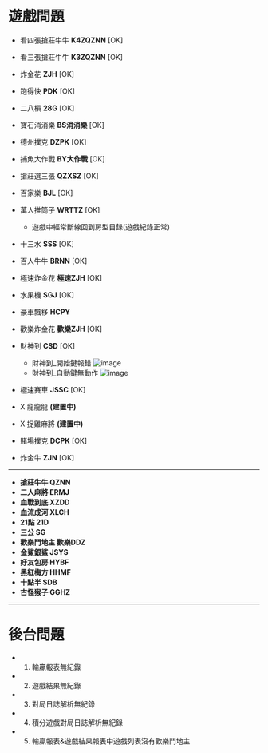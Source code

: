 # **遊戲問題**

* 看四張搶莊牛牛 __K4ZQZNN__ [OK]
* 看三張搶莊牛牛 __K3ZQZNN__ [OK]
* 炸金花 __ZJH__ [OK]
* 跑得快 __PDK__ [OK]
* 二八槓 __28G__ [OK]
* 寶石消消樂 __BS消消樂__ [OK]
* 德州撲克 __DZPK__ [OK]
* 捕魚大作戰 __BY大作戰__ [OK]
* 搶莊選三張 __QZXSZ__ [OK]
* 百家樂 __BJL__ [OK]
* 萬人推筒子 __WRTTZ__ [OK]
    * 遊戲中經常斷線回到房型目錄(遊戲紀錄正常)
* 十三水 __SSS__ [OK]
* 百人牛牛 __BRNN__ [OK]

* 極速炸金花 __極速ZJH__ [OK]
* 水果機 __SGJ__ [OK]
* 豪車飄移 __HCPY__ 
* 歡樂炸金花 __歡樂ZJH__ [OK]

* 財神到 __CSD__ [OK]
    * 財神到_開始鍵報錯
      ![image](https://i.imgur.com/2bctoUC.jpg)
    * 財神到_自動鍵無動作
      ![image](https://i.imgur.com/qRvo5EZ.jpg)
		
* 極速賽車 __JSSC__ [OK]
* X 龍龍龍 __(建置中)__
* X 捉雞麻將 __(建置中)__
* 賭場撲克 __DCPK__ [OK]
* 炸金牛 __ZJN__ [OK]

---

* **搶莊牛牛 QZNN**
* **二人麻將 ERMJ**
* **血戰到底 XZDD**
* **血流成河 XLCH**
* **21點 21D**
* **三公 SG**
* **歡樂鬥地主 歡樂DDZ**
* **金鯊銀鯊 JSYS**
* **好友包房 HYBF**
* **黑紅梅方 HHMF**
* **十點半 SDB**
* **古怪猴子 GGHZ**

---

# **後台問題**
* 1. 輸贏報表無紀錄
* 2. 遊戲結果無紀錄
* 3. 對局日誌解析無紀錄
* 4. 積分遊戲對局日誌解析無紀錄
* 5. 輸贏報表&遊戲結果報表中遊戲列表沒有歡樂鬥地主
